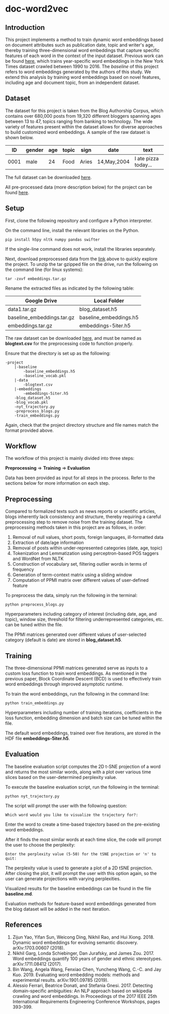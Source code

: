 # doc-word2vec

## Introduction
This project implements a method to train dynamic word embeddings based on document attributes such as publication date, topic and writer's age, thereby training three-dimensional word embeddings that capture specific features of each word in the context of the input dataset. Previous work can be found [here](https://arxiv.org/abs/1703.00607), which trains year-specific word embeddings in the New York Times dataset crawled between 1990 to 2016. The *baseline* of this project refers to word embeddings generated by the authors of this study. We extend this analysis by training word embeddings based on novel features, including age and document topic, from an independent dataset.

## Dataset
The dataset for this project is taken from the Blog Authorship Corpus, which contains over 680,000 posts from 19,320 different bloggers spanning ages between 13 to 47, topics ranging from banking to technology. The wide variety of features present within the dataset allows for diverse approaches to build customized word embeddings. A sample of the raw dataset is shown below.

|ID|gender|age|topic|sign|date|text|
|---|---|---|---|---|---|---|
|0001|male|24|Food|Aries|14,May,2004|I ate pizza today...|

The full dataset can be downloaded [here](https://www.kaggle.com/rtatman/blog-authorship-corpus).

All pre-processed data (more description below) for the project can be found [here](https://drive.google.com/open?id=1UM289agQDAwjwO30izEh7dTI428suyww).

## Setup
First, clone the following repository and configure a Python interpreter.

On the command line, install the relevant libraries on the Python.

`pip install h5py nltk numpy pandas swifter`

If the single-line command does not work, install the libraries separately.

Next, download preprocessed data from the [link](https://drive.google.com/open?id=1UM289agQDAwjwO30izEh7dTI428suyww) above to quickly explore the project. To unzip the tar gzipped file on the drive, run the following on the command line (for linux systems):

`tar -zxvf embeddings.tar.gz`

Rename the extracted files as indicated by the following table:

|Google Drive|Local Folder|
|---|---|
|data1.tar.gz|blog_dataset.h5|
|baseline_embeddings.tar.gz|baseline_embeddings.h5|
|embeddings.tar.gz|embeddings-5iter.h5|

The raw dataset can be downloaded [here](https://www.kaggle.com/rtatman/blog-authorship-corpus), and must be named as **blogtext.csv** for the preprocessing code to function properly.

Ensure that the directory is set up as the following:
```
-project
    |-baseline
        -baseline_embeddings.h5
        -baseline_vocab.pkl
    |-data
        -blogtext.csv
    |-embeddings
        -embeddings-5iter.h5
    -blog_dataset.h5
    -blog_vocab.pkl
    -nyt_trajectory.py
    -preprocess_blogs.py
    -train_embeddings.py
```

Again, check that the project directory structure and file names match the format provided above.

## Workflow

The workflow of this project is mainly divided into three steps:

**Preprocessing** => **Training** => **Evaluation**

Data has been provided as input for all steps in the process. Refer to the sections below for more information on each step.

## Preprocessing
Compared to formalized texts such as news reports or scientific articles, blogs inherently lack consistency and structure, thereby requiring a careful preprocessing step to remove noise from the training dataset. The preprocessing methods taken in this project are as follows, in order:

1. Removal of null values, short posts, foreign languages, ill-formatted data
2. Extraction of date/age information
3. Removal of posts within under-represented categories (date, age, topic)
4. Tokenization and Lemmatization using perceptron-based POS taggers and WordNet from NLTK
5. Construction of vocabulary set, filtering outlier words in terms of frequency
6. Generation of term-context matrix using a sliding window
7. Computation of PPMI matrix over different values of user-defined feature

To preprocess the data, simply run the following in the terminal:

`python preprocess_blogs.py`

Hyperparameters including category of interest (including date, age, and topic), window size, threshold for filtering underrepresented categories, etc. can be tuned within the file.

The PPMI matrices generated over different values of user-selected category (default is date) are stored in **blog_dataset.h5**.

## Training
The three-dimensional PPMI matrices generated serve as inputs to a custom loss function to train word embeddings. As mentioned in the previous paper, Block Coordinate Descent (BCD) is used to effectively train word embeddings through improved asymptotic runtime.

To train the word embeddings, run the following in the command line:

`python train_embeddings.py`

Hyperparameters including number of training iterations, coefficients in the loss function, embedding dimension and batch size can be tuned within the file.

The default word embeddings, trained over five iterations, are stored in the HDF file **embeddings-5iter.h5**.

## Evaluation
The baseline evaluation script computes the 2D t-SNE projection of a word and returns the most similar words, along with a plot over various time slices based on the user-determined perplexity value.

To execute the baseline evaluation script, run the following in the terminal:

`python nyt_trajectory.py`

The script will prompt the user with the following question: 

```Which word would you like to visualize the trajectory for?:```

Enter the word to create a time-based trajectory based on the pre-existing word embeddings.

After it finds the most similar words at each time slice, the code will prompt the user to choose the perplexity:

```Enter the perplexity value (5-50) for the tSNE projection or 'n' to quit:```

The perplexity value is used to generate a plot of a 2D tSNE projection. After closing the plot, it will prompt the user with this option again, so the user can generate projections with varying perplexities.

Visualized results for the baseline embeddings can be found in the file **baseline.md**.

Evaluation methods for feature-based word embeddings generated from the blog dataset will be added in the next iteration.

## References
1. Zijun Yao, Yifan Sun, Weicong Ding, Nikhil Rao, and Hui Xiong. 2018. Dynamic word embeddings for evolving semantic discovery. arXiv:1703.00607 (2018).
2. Nikhil Garg, Londa Schiebinger, Dan Jurafsky, and James Zou. 2017. Word embeddings quantify 100 years of gender and ethnic stereotypes. arXiv:1711.08412 (2017).
3. Bin Wang, Angela Wang, Fenxiao Chen, Yuncheng Wang, C.-C. and Jay Kuo. 2019. Evaluating word embedding models: methods and experimental results. arXiv:1901.09785 (2019).
4. Alessio Ferrari, Beatrice Donati, and Stefania Gnesi. 2017. Detecting domain-specific ambiguities: An NLP approach based on wikipedia crawling and word embeddings. In Proceedings of the 2017 IEEE 25th International Requirements Engineering Conference Workshops, pages 393–399.
